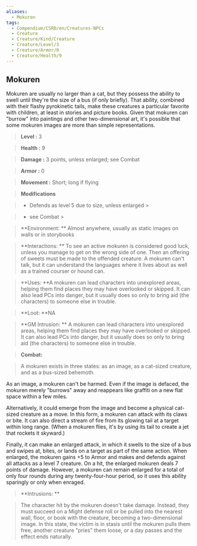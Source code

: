 ```yaml
---
aliases:
  - Mokuren
tags:
  - Compendium/CSRD/en/Creatures-NPCs
  - Creature
  - Creature/Kind/Creature
  - Creature/Level/3
  - Creature/Armor/0
  - Creature/Health/9
---
```

  
    
## Mokuren    
Mokuren are usually no larger than a cat, but they possess the ability to swell until they're the size of a bus (if only briefly). That ability, combined with their flashy pyrokinetic tails, make these creatures a particular favorite with children, at least in stories and picture books. Given that mokuren can "burrow" into paintings and other two-dimensional art, it's possible that some mokuren images are more than simple representations.    
  
    
> **Level :** 3    
> **Health :** 9    
> **Damage :** 3 points, unless enlarged; see Combat    
> **Armor :** 0    
> **Movement :** Short; long if flying    
> **Modifications**    
>- Defends as level 5 due to size, unless enlarged >  
>    
>- see Combat >  
>    
> **Environment: ** Almost anywhere, usually as static images on walls or in storybooks    
> **Interactions: ** To see an active mokuren is considered good luck, unless you manage to get on the wrong side of one. Then an offering of sweets must be made to the offended creature. A mokuren can't talk, but it can understand the languages where it lives about as well as a trained courser or hound can.    
> **Uses: **A mokuren can lead characters into unexplored areas, helping them find places they may have overlooked or skipped. It can also lead PCs into danger, but it usually does so only to bring aid (the characters) to someone else in trouble.    
> **Loot: **NA    
> **GM Intrusion: ** A mokuren can lead characters into unexplored areas, helping them find places they may have overlooked or skipped. It can also lead PCs into danger, but it usually does so only to bring aid (the characters) to someone else in trouble.    
  
> **Combat:**   
> A mokuren exists in three states: as an image, as a cat-sized creature, and as a bus-sized behemoth.  
As an image, a mokuren can't be harmed. Even if the image is defaced, the mokuren merely "burrows" away and reappears like graffiti on a new flat space within a few miles.  
Alternatively, it could emerge from the image and become a physical cat-sized creature as a move. In this form, a mokuren can attack with its claws or bite. It can also direct a stream of fire from its glowing tail at a target within long range. (When a mokuren flies, it's by using its tail to create a jet that rockets it skyward.)  
Finally, it can make an enlarged attack, in which it swells to the size of a bus and swipes at, bites, or lands on a target as part of the same action. When enlarged, the mokuren gains +5 to Armor and makes and defends against all attacks as a level 7 creature. On a hit, the enlarged mokuren deals 7 points of damage. However, a mokuren can remain enlarged for a total of only four rounds during any twenty-four-hour period, so it uses this ability sparingly or only when enraged.    
    
  
> **Intrusions: **   
> The character hit by the mokuren doesn't take damage. Instead, they must succeed on a Might defense roll or be pulled into the nearest wall, floor, or book with the creature, becoming a two-dimensional image. In this state, the victim is in stasis until the mokuren pulls them free, another creature "pries" them loose, or a day passes and the effect ends naturally.    
